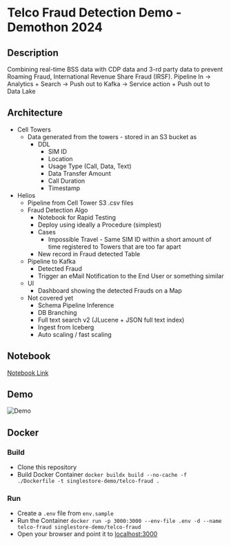 # Telco Fraud Detection Demo - Demothon 2024
## Description
Combining real-time BSS data with CDP data and 3-rd party data to prevent Roaming Fraud, International Revenue Share Fraud (IRSF).
Pipeline In -> Analytics + Search -> Push out to Kafka  -> Service action + Push out to Data Lake
## Architecture
* Cell Towers
  * Data generated from the towers - stored in an S3 bucket as 
    * DDL
      * SIM ID
      * Location
      * Usage Type (Call, Data, Text)
      * Data Transfer Amount
      * Call Duration
      * Timestamp
* Helios
  * Pipeline from Cell Tower S3 .csv files
  * Fraud Detection Algo
    * Notebook for Rapid Testing
    * Deploy using ideally a Procedure (simplest)
    * Cases
      * Impossible Travel - Same SIM ID within a short amount of time registered to Towers that are too far apart
    * New record in Fraud detected Table
  * Pipeline to Kafka
    * Detected Fraud
    * Trigger an eMail Notification to the End User or something similar
  * UI
    * Dashboard showing the detected Frauds on a Map
  * Not covered yet
    * Schema Pipeline Inference
    * DB Branching
    * Full text search v2 (JLucene + JSON full text index)
    * Ingest from Iceberg
    * Auto scaling / fast scaling

## Notebook
[Notebook Link]

## Demo
![Demo](./demo.gif)

## Docker
### Build
* Clone this repository
* Build Docker Container `docker buildx build --no-cache -f ./Dockerfile -t singlestore-demo/telco-fraud .`

### Run
* Create a `.env` file from `env.sample`
* Run the Container `docker run -p 3000:3000 --env-file .env -d --name telco-fraud singlestore-demo/telco-fraud`
* Open your browser and point it to [localhost:3000]

 [localhost:3000]: http://localhost:3000
 [Notebook Link]: https://portal.singlestore.com/organizations/1bf54b61-3069-436a-914c-7779003f0fbd/develop/notebook/d5580703-c940-4150-ba33-cc6ebdb0209f%2F(DMO)%20Telco%20Fraud%20Detection.ipynb
